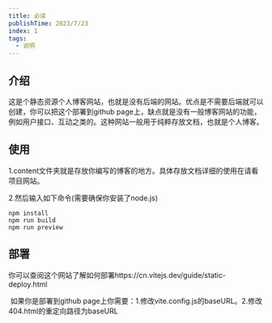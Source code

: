 ```yaml
---
title: 必读
publishTime: 2023/7/23
index: 1
tags: 
  - 说明
---
```


##  介绍

​	这是个静态资源个人博客网站，也就是没有后端的网站。优点是不需要后端就可以创建，你可以把这个部署到github page上，缺点就是没有一般博客网站的功能，例如用户接口、互动之类的。这种网站一般用于纯粹存放文档，也就是个人博客。



##  使用

  1.content文件夹就是存放你编写的博客的地方。具体存放文档详细的使用在请看项目网站。

  2.然后输入如下命令(需要确保你安装了node.js)

```
npm install
npm run build
npm run preview
```



##  部署

​	你可以查阅这个网站了解如何部署https://cn.vitejs.dev/guide/static-deploy.html

​	如果你是部署到github page上你需要：1.修改vite.config.js的baseURL。2.修改404.html的重定向路径为baseURL